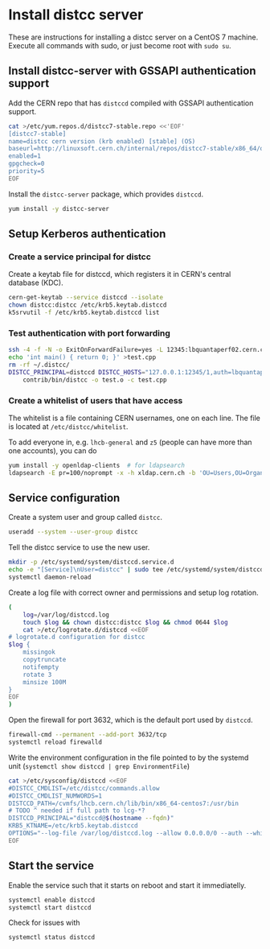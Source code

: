 # Install distcc server

These are instructions for installing a distcc server on a CentOS 7 machine.
Execute all commands with sudo, or just become root with `sudo su`.

## Install distcc-server with GSSAPI authentication support

Add the CERN repo that has `distccd` compiled with GSSAPI authentication support.

```sh
cat >/etc/yum.repos.d/distcc7-stable.repo <<'EOF'
[distcc7-stable]
name=distcc cern version (krb enabled) [stable] (OS)
baseurl=http://linuxsoft.cern.ch/internal/repos/distcc7-stable/x86_64/os
enabled=1
gpgcheck=0
priority=5
EOF
```

Install the `distcc-server` package, which provides `distccd`.

```sh
yum install -y distcc-server
```

## Setup Kerberos authentication

### Create a service principal for distcc

Create a keytab file for distccd, which registers it in CERN's
central database (KDC).

```sh
cern-get-keytab --service distccd --isolate
chown distcc:distcc /etc/krb5.keytab.distccd
k5srvutil -f /etc/krb5.keytab.distccd list
```

### Test authentication with port forwarding

```sh
ssh -4 -f -N -o ExitOnForwardFailure=yes -L 12345:lbquantaperf02.cern.ch:3632 lxplus.cern.ch
echo 'int main() { return 0; }' >test.cpp
rm -rf ~/.distcc/
DISTCC_PRINCIPAL=distccd DISTCC_HOSTS="127.0.0.1:12345/1,auth=lbquantaperf02.cern.ch --localslots=1" DISTCC_VERBOSE=1 \
    contrib/bin/distcc -o test.o -c test.cpp
```


### Create a whitelist of users that have access

The whitelist is a file containing CERN usernames, one on each line.
The file is located at `/etc/distcc/whitelist`.

To add everyone in, e.g. `lhcb-general` and `z5` (people can have more than one
accounts), you can do

```sh
yum install -y openldap-clients  # for ldapsearch
ldapsearch -E pr=100/noprompt -x -h xldap.cern.ch -b 'OU=Users,OU=Organic Units,DC=cern,DC=ch' '(&(objectClass=user)(|(gidNumber=1470)(memberof=CN=lhcb-general-dynamic,OU=e-groups,OU=Workgroups,DC=cern,DC=ch)))' sAMAccountName | grep '^sAMAccountName:' | cut -d " " -f 2 | sort > /etc/distcc/whitelist
```

## Service configuration

Create a system user and group called `distcc`.

```sh
useradd --system --user-group distcc
```

Tell the distcc service to use the new user.

```sh
mkdir -p /etc/systemd/system/distccd.service.d
echo -e "[Service]\nUser=distcc" | sudo tee /etc/systemd/system/distccd.service.d/10-user.conf
systemctl daemon-reload
```

Create a log file with correct owner and permissions and setup log rotation.

```sh
(
    log=/var/log/distccd.log
    touch $log && chown distcc:distcc $log && chmod 0644 $log
    cat >/etc/logrotate.d/distccd <<EOF
# logrotate.d configuration for distcc
$log {
    missingok
    copytruncate
    notifempty
    rotate 3
    minsize 100M
}
EOF
)
```

Open the firewall for port 3632, which is the default port used by `distccd`.

```sh
firewall-cmd --permanent --add-port 3632/tcp
systemctl reload firewalld
```

Write the environment configuration in the file pointed to by the systemd unit
(`systemctl show distccd | grep EnvironmentFile`)

```sh
cat >/etc/sysconfig/distccd <<EOF
#DISTCC_CMDLIST=/etc/distcc/commands.allow
#DISTCC_CMDLIST_NUMWORDS=1
DISTCCD_PATH=/cvmfs/lhcb.cern.ch/lib/bin/x86_64-centos7:/usr/bin
# TODO ^ needed if full path to lcg-*?
DISTCCD_PRINCIPAL="distccd@$(hostname --fqdn)"
KRB5_KTNAME=/etc/krb5.keytab.distccd
OPTIONS="--log-file /var/log/distccd.log --allow 0.0.0.0/0 --auth --whitelist /etc/distcc/whitelist"
EOF
```

## Start the service

Enable the service such that it starts on reboot and start it immediatelly.

```sh
systemctl enable distccd
systemctl start distccd
```

Check for issues with

```sh
systemctl status distccd
```
